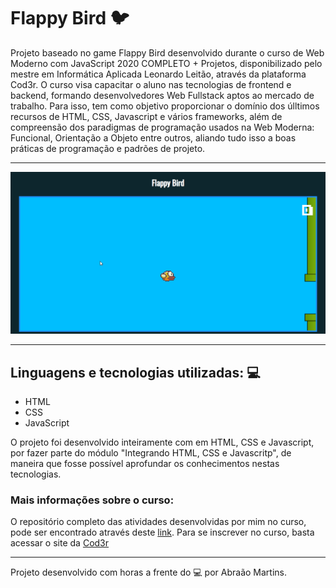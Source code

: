 # Flappy Bird :bird:

Projeto baseado no game Flappy Bird desenvolvido durante o curso de Web Moderno com JavaScript 2020 COMPLETO + Projetos, disponibilizado pelo mestre em Informática Aplicada Leonardo Leitão, através da plataforma Cod3r. O curso visa capacitar o aluno nas tecnologias de frontend e backend, formando desenvolvedores Web Fullstack aptos ao mercado de trabalho. Para isso, tem como objetivo proporcionar o domínio dos úlltimos recursos de HTML, CSS, Javascript e vários frameworks, além de compreensão dos paradigmas de programação usados na Web Moderna: Funcional, Orientação a Objeto entre outros, aliando tudo isso a boas práticas de programação e padrões de projeto.

<hr>
<p align="center">
<img width="1000px" src="https://github.com/ChristopherHauschild/flappy-bird-project/blob/master/FB.gif?raw=true" />
</p>
<hr>

## Linguagens e tecnologias utilizadas: :computer:

<ul>
  <li> HTML </li>
  <li> CSS </li>
  <li> JavaScript </li>
</ul>

O projeto foi desenvolvido inteiramente com em HTML, CSS e Javascript, por fazer parte do módulo "Integrando HTML, CSS e Javascritp", de maneira que fosse possível aprofundar os conhecimentos nestas tecnologias.

### Mais informações sobre o curso:

O repositório completo das atividades desenvolvidas por mim no curso, pode ser encontrado através deste <a href="https://github.com/abraao69/curso-web-moderno-cod3r">link</a>.
Para se inscrever no curso, basta acessar o site da <a href="https://www.cod3r.com.br/courses/web-moderno">Cod3r</a>

<hr>

Projeto desenvolvido com horas a frente do :computer: por Abraão Martins.
